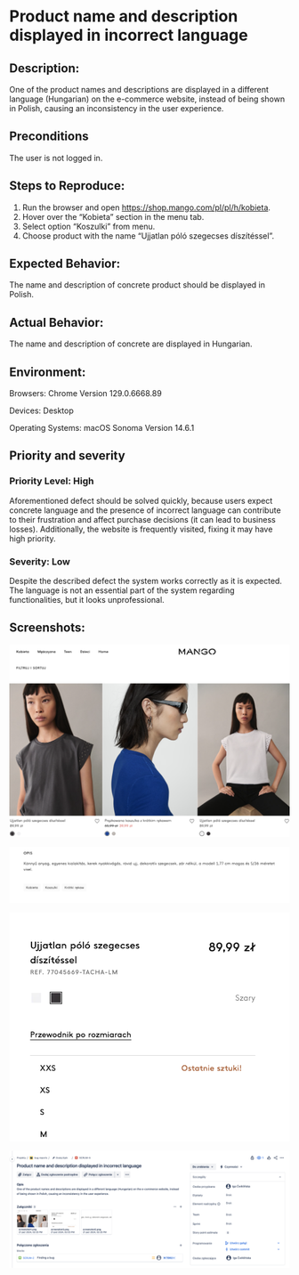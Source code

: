 # Product name and description displayed in incorrect language

## Description:

One of the product names and descriptions are displayed in a different language (Hungarian) on the e-commerce website, instead of being shown in Polish, causing an inconsistency in the user experience.

## Preconditions

The user is not logged in.

## Steps to Reproduce:

1. Run the browser and open https://shop.mango.com/pl/pl/h/kobieta.
2. Hover over the “Kobieta” section in the menu tab.
3. Select option “Koszulki” from menu.
4. Choose product with the name “Ujjatlan póló szegecses díszítéssel”.

## Expected Behavior:

The name and description of concrete product should be displayed in Polish.

## Actual Behavior:

The name and description of concrete are displayed in Hungarian.

## Environment:

Browsers: Chrome Version 129.0.6668.89

Devices: Desktop

Operating Systems: macOS Sonoma Version 14.6.1

## Priority and severity

### Priority Level: High

Aforementioned defect should be solved quickly, because users expect concrete language and the presence of incorrect language can contribute to their frustration and affect purchase decisions (it can lead to business losses). Additionally, the website is frequently visited, fixing it may have high priority.

### Severity: Low

Despite the described defect the system works correctly as it is expected. The language is not an essential part of the system regarding functionalities, but it looks unprofessional.

## Screenshots:

![bug report 1](reports/screenshot1.png)

![bug report 2](reports/screenshot2.png)

![bug report 3](reports/screenshot3.png)

![bug report 4](reports/screenshot4jira.png)
